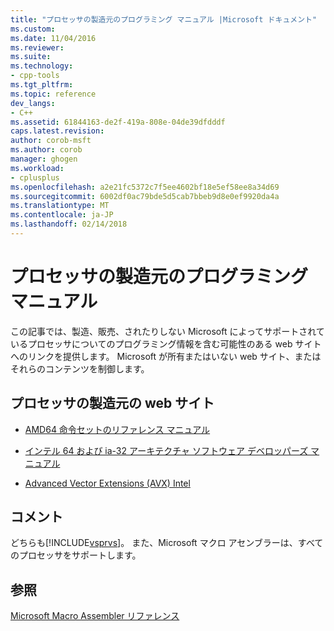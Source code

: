 ```yaml
---
title: "プロセッサの製造元のプログラミング マニュアル |Microsoft ドキュメント"
ms.custom: 
ms.date: 11/04/2016
ms.reviewer: 
ms.suite: 
ms.technology:
- cpp-tools
ms.tgt_pltfrm: 
ms.topic: reference
dev_langs:
- C++
ms.assetid: 61844163-de2f-419a-808e-04de39dfdddf
caps.latest.revision: 
author: corob-msft
ms.author: corob
manager: ghogen
ms.workload:
- cplusplus
ms.openlocfilehash: a2e21fc5372c7f5ee4602bf18e5ef58ee8a34d69
ms.sourcegitcommit: 6002df0ac79bde5d5cab7bbeb9d8e0ef9920da4a
ms.translationtype: MT
ms.contentlocale: ja-JP
ms.lasthandoff: 02/14/2018
---
```

# <a name="processor-manufacturer-programming-manuals"></a>プロセッサの製造元のプログラミング マニュアル
この記事では、製造、販売、されたりしない Microsoft によってサポートされているプロセッサについてのプログラミング情報を含む可能性のある web サイトへのリンクを提供します。 Microsoft が所有またはいない web サイト、またはそれらのコンテンツを制御します。  
  
## <a name="processor-manufacturer-websites"></a>プロセッサの製造元の web サイト  
  
-   [AMD64 命令セットのリファレンス マニュアル](http://go.microsoft.com/fwlink/p/?LinkID=219796)  
  
-   [インテル 64 および ia-32 アーキテクチャ ソフトウェア デベロッパーズ マニュアル](http://go.microsoft.com/fwlink/p/?LinkID=219798)  
  
-   [Advanced Vector Extensions (AVX) Intel](http://go.microsoft.com/fwlink/p/?LinkID=219800)  
  
## <a name="remarks"></a>コメント  
 どちらも[!INCLUDE[vsprvs](../../assembler/masm/includes/vsprvs_md.md)]。 また、Microsoft マクロ アセンブラーは、すべてのプロセッサをサポートします。  
  
## <a name="see-also"></a>参照  
 [Microsoft Macro Assembler リファレンス](../../assembler/masm/microsoft-macro-assembler-reference.md)
